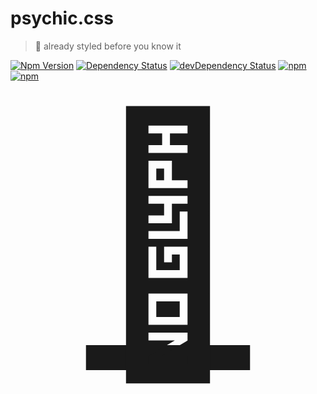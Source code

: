 # psychic.css

> 🔮 already styled before you know it

[![Npm Version](https://img.shields.io/npm/v/psychic.css.svg)](https://www.npmjs.com/package/psychic.css)
[![Dependency Status](https://starbuck.gabrielcsapo.com/badge/github/gabrielcsapo/psychic.css/status.svg)](https://starbuck.gabrielcsapo.com/github/gabrielcsapo/psychic.css)
[![devDependency Status](https://starbuck.gabrielcsapo.com/badge/github/gabrielcsapo/psychic.css/dev-status.svg)](https://starbuck.gabrielcsapo.com/github/gabrielcsapo/psychic.css#info=devDependencies)
[![npm](https://img.shields.io/npm/dt/psychic.css.svg)]()
[![npm](https://img.shields.io/npm/dm/psychic.css.svg)]()

<p align="center">
  <a style="font-size:10vh" href="https://www.gabrielcsapo.com/psychic.css/">🔮</a>
</p>
